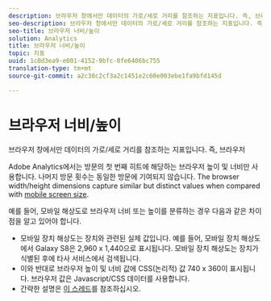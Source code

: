```yaml
---
description: 브라우저 창에서만 데이터의 가로/세로 거리를 참조하는 지표입니다. 즉, 브라우저
seo-description: 브라우저 창에서만 데이터의 가로/세로 거리를 참조하는 지표입니다. 즉, 브라우저
seo-title: 브라우저 너비/높이
solution: Analytics
title: 브라우저 너비/높이
topic: 지표
uuid: 1c0d3ea9-e001-4152-9bfc-8fe6406bc755
translation-type: tm+mt
source-git-commit: a2c38c2cf3a2c1451e2c60e003ebe1fa9bfd145d

---
```



# 브라우저 너비/높이

브라우저 창에서만 데이터의 가로/세로 거리를 참조하는 지표입니다. 즉, 브라우저

Adobe Analytics에서는 방문의 첫 번째 히트에 해당하는 브라우저 높이 및 너비만 사용합니다. 나머지 방문 횟수는 동일한 방문에 기여되지 않습니다.
The browser width/height dimensions capture similar but distinct values when compared with [mobile screen size](../../../components/c-variables/dimensionslist/reports-mobile.md#topic_D306EA4558194488AC47A45B9C570150).

예를 들어, 모바일 해상도로 브라우저 너비 또는 높이를 분류하는 경우 다음과 같은 차이점을 알고 있어야 합니다.

* 모바일 장치 해상도는 장치와 관련된 실제 값입니다. 예를 들어, 모바일 장치 해상도에서 Galaxy S8은 2,960 x 1,440으로 표시됩니다. 모바일 장치 해상도는 장치가 식별된 후에 타사 서비스에서 검색됩니다.
* 이와 반대로 브라우저 높이 및 너비 값에 CSS(논리적) 값 740 x 360이 표시됩니다. 브라우저 값은 Javascript/CSS 데이터를 사용합니다.
* 간략한 설명은 [이 스레드](https://stackoverflow.com/questions/8785643/what-exactly-is-device-pixel-ratio)를 참조하십시오.

